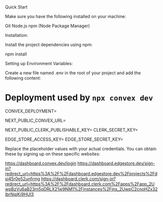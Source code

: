 
  Quick Start

Make sure you have the following installed on your machine:

Git
Node.js
npm (Node Package Manager)

Installation:

Install the project dependencies using npm:

npm install

Setting up Environment Variables:

Create a new file named .env in the root of your project and add the following content:

# Deployment used by `npx convex dev`
CONVEX_DEPLOYMENT=

NEXT_PUBLIC_CONVEX_URL=

NEXT_PUBLIC_CLERK_PUBLISHABLE_KEY=
CLERK_SECRET_KEY=

EDGE_STORE_ACCESS_KEY=
EDGE_STORE_SECRET_KEY=

Replace the placeholder values with your actual credentials. You can obtain these by signing up
on these specific websites:

https://dashboard.convex.dev/login
https://dashboard.edgestore.dev/sign-in?redirect_url=https%3A%2F%2Fdashboard.edgestore.dev%2Fprojects%2Fdsj45r0e52unfrmg
https://dashboard.clerk.com/sign-in?redirect_url=https%3A%2F%2Fdashboard.clerk.com%2Fapps%2Fapp_2UwpBzVu6aB23m5qDRLX21w9NM1%2Finstances%2Fins_2UwpC2cnoHZx32lbrNqjKi9HUl3
